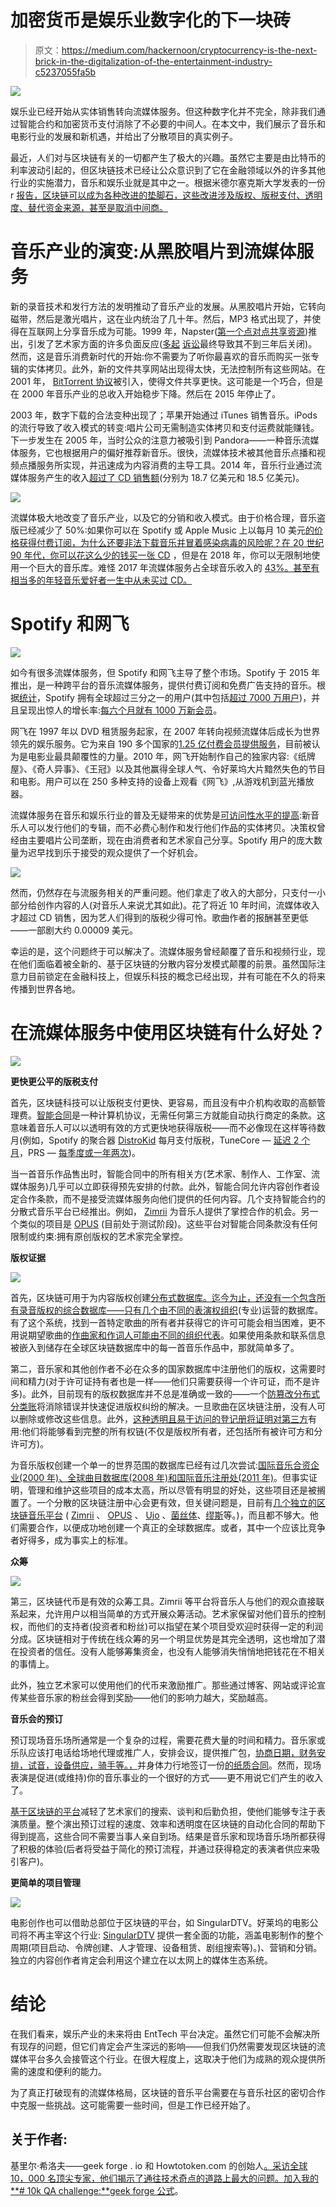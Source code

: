 # 加密货币是娱乐业数字化的下一块砖

> 原文：<https://medium.com/hackernoon/cryptocurrency-is-the-next-brick-in-the-digitalization-of-the-entertainment-industry-c5237055fa5b>

![](img/1a61ccab58525d31cd8062b7caf345a6.png)

娱乐业已经开始从实体销售转向流媒体服务。但这种数字化并不完全，除非我们通过智能合约和加密货币支付消除了不必要的中间人。在本文中，我们展示了音乐和电影行业的发展和新机遇，并给出了分散项目的真实例子。

最近，人们对与区块链有关的一切都产生了极大的兴趣。虽然它主要是由比特币的利率波动引起的，但区块链技术已经让公众意识到了它在金融领域以外的许多其他行业的实施潜力，音乐和娱乐业就是其中之一。根据米德尔塞克斯大学发表的一份 r [报告，区块链可以成为各种改进的垫脚石，这些改进涉及版权、版税支付、透明度、替代资金来源，甚至是取消中间商。](https://www.mdx.ac.uk/__data/assets/pdf_file/0026/230696/Music-On-The-Blockchain.pdf)

# 音乐产业的演变:从黑胶唱片到流媒体服务

新的录音技术和发行方法的发明推动了音乐产业的发展。从黑胶唱片开始，它转向磁带，然后是激光唱片，这在业内统治了几十年。然后，MP3 格式出现了，并使得在互联网上分享音乐成为可能。1999 年，Napster([第一个点对点共享资源](https://en.wikipedia.org/wiki/Napster))推出，引发了艺术家方面的许多负面反应([多起](https://en.wikipedia.org/wiki/Metallica_v._Napster,_Inc.#Outcome) [诉讼](https://www.nytimes.com/2001/02/13/business/napster-decision-overview-appellate-judges-back-limitations-copying-music.html?pagewanted=all)最终导致其不到三年后关闭)。然而，这是音乐消费新时代的开始:你不需要为了听你最喜欢的音乐而购买一张专辑的实体拷贝。此外，新的文件共享网站出现得太快，无法控制所有这些网站。在 2001 年， [BitTorrent 协议](https://www.privateinternetaccess.com/blog/2016/07/bittorrent-fifteen-years-old-file-sharing-technology-developed-today-look-like/)被引入，使得文件共享更快。这可能是一个巧合，但是在 2000 年音乐产业的总收入开始稳步下降。然后在 2015 年停止了。

2003 年，数字下载的合法变种出现了；苹果开始通过 iTunes 销售音乐。iPods 的流行导致了收入模式的转变:唱片公司无需制造实体拷贝和支付运费就能赚钱。下一步发生在 2005 年，当时公众的注意力被吸引到 Pandora——一种音乐流媒体服务，它也根据用户的偏好推荐新音乐。很快，流媒体技术被其他音乐点播和视频点播服务所实现，并迅速成为内容消费的主导工具。2014 年，音乐行业通过流媒体服务产生的收入[超过了 CD 销售额](https://www.nytimes.com/2015/03/19/business/media/sales-of-streaming-music-top-cds-in-flat-year-for-industry.html?em_pos=large&emc=edit_nn_20150319&nl=nytnow&nlid=54744788&_r=0)(分别为 18.7 亿美元和 18.5 亿美元)。

![](img/ddd68642121531a1a4425abbdfff1165.png)

流媒体极大地改变了音乐产业，以及它的分销和收入模式。由于价格合理，音乐盗版已经减少了 50%:如果你可以在 Spotify 或 Apple Music 上以每月 10 美元[的价格获得付费订阅，为什么还要非法下载音乐并冒着感染病毒的风险呢？在 20 世纪 90 年代，你可以](https://www.macworld.co.uk/review/music/apple-music-vs-spotify-comparison-review-3615611/)[花这么少的钱买一张 CD](https://musicedmasters.kent.edu/the-digitization-of-the-music-industry/) ，但是在 2018 年，你可以无限制地使用一个巨大的音乐库。难怪 2017 年流媒体服务占全球音乐收入的 [43%。甚至有相当多的年轻音乐爱好者一生中从未买过 CD。](https://techcrunch.com/2018/04/23/43-of-music-revenues-came-from-streaming-last-year/)

# Spotify 和网飞

![](img/75ef277d96f761248b5e5701e8747e50.png)

如今有很多流媒体服务，但 Spotify 和网飞主导了整个市场。Spotify 于 2015 年推出，是一种跨平台的音乐流媒体服务，提供付费订阅和免费广告支持的音乐。根据[统计](https://www.statista.com/topics/2075/spotify/)，Spotify 拥有全球超过三分之一的用户(其中包括[超过 7000 万用户](https://www.statista.com/statistics/244995/number-of-paying-spotify-subscribers/))，并且呈现出惊人的增长率:[每六个月就有 1000 万新会员](https://venturebeat.com/2018/01/05/spotify-gains-10-million-new-paid-members-every-5-6-months/)。

网飞在 1997 年以 DVD 租赁服务起家，在 2007 年转向视频流媒体后成长为世界领先的娱乐服务。它为来自 190 多个国家的[1.25 亿付费会员提供服务](https://media.netflix.com/en/about-netflix)，目前被认为是电影业最具颠覆性的力量。2010 年，网飞开始制作自己的独家内容:《纸牌屋》、《奇人异事》、《王冠》以及其他赢得全球人气、令好莱坞大片黯然失色的节目和电影。用户可以在 250 多种支持的设备上观看《网飞》,从游戏机到蓝光播放器。

流媒体服务在音乐和娱乐行业的普及无疑带来的优势是[可访问性水平的提高](https://musicedmasters.kent.edu/the-digitization-of-the-music-industry/):新音乐人可以发行他们的专辑，而不必费心制作和发行他们作品的实体拷贝。决策权曾经由主要唱片公司垄断，现在由消费者和艺术家自己分享。Spotify 用户的庞大数量为迟早找到乐于接受的观众提供了一个好机会。

![](img/96e92931fce65cfd20d2f2f7af8ee9f5.png)

然而，仍然存在与流服务相关的严重问题。他们拿走了收入的大部分，只支付一小部分给创作内容的人(对音乐人来说尤其如此)。花了将近 10 年时间，流媒体收入才超过 CD 销售，因为艺人们得到的版税少得可怜。歌曲作者的报酬甚至更低——一部剧大约 0.00009 美元。

幸运的是，这个问题终于可以解决了。流媒体服务曾经颠覆了音乐和视频行业，现在他们面临着被全新的、基于区块链的分散内容分发模式颠覆的前景。虽然国际注意力目前锁定在金融科技上，但娱乐科技的概念已经出现，并有可能在不久的将来传播到世界各地。

# 在流媒体服务中使用区块链有什么好处？

![](img/974202dda5721cb394060958ce523f74.png)

**更快更公平的版税支付**

首先，区块链科技可以让版税支付更快、更容易，而且没有中介机构收取的高额管理费。[智能合同](https://opensource.com/article/17/12/whats-blockchain-smart-contract)是一种计算机协议，无需任何第三方就能自动执行商定的条款。这意味着音乐人可以以透明有效的方式更快地获得版税——而不必像现在这样等待数月(例如，Spotify 的聚合器 [DistroKid](https://distrokid.com/spotify/) 每月支付版税，TuneCore — [延迟 2 个月](https://support.tunecore.com/hc/en-us/articles/115006684648)，PRS — [每季度或一年两次](https://www.prsformusic.com/royalties/royalty-payment-dates/overseas-royalty-payments))。

当一首音乐作品售出时，智能合同中的所有相关方(艺术家、制作人、工作室、流媒体服务)几乎可以立即获得预先安排的付款。此外，智能合同允许内容创作者设定合作条款，而不是接受流媒体服务向他们提供的任何内容。几个支持智能合约的分散式音乐平台已经推出。例如， [Zimrii](http://www.zimrii.com) 为音乐人提供了掌控合作的机会。另一个类似的项目是 [OPUS](https://opus-foundation.org) (目前处于测试阶段)。这些平台对智能合同条款没有任何限制或约束:拥有原创版权的艺术家完全掌控。

**版权证据**

![](img/b20db23aaf03eedb4c09d7c067075f98.png)

首先，区块链可用于为内容版权创建[分布式数据库。迄今为止，还没有一个包含所有录音版权的综合数据库——只有几个由](https://abovethelaw.com/2018/02/how-blockchain-just-may-transform-online-copyright-protection/)[不同的表演权组织](http://blog.sonicbids.com/who-owns-that-song-how-to-research-copyright-ownership)(专业)运营的数据库。有了这个系统，找到一首特定歌曲的所有者并获得它的许可可能会相当困难，更不用说期望歌曲的[作曲家和作词人可能由不同的组织代表](https://www.entrepreneur.com/article/226049)。如果使用条款和联系信息被嵌入到储存在全球区块链数据库中的每一首音乐作品中，那就简单多了。

第二，音乐家和其他创作者不必在众多的国家数据库中注册他们的版权，这需要时间和精力(对于许可证持有者也是一样——他们只需要获得一个许可证，而不是许多)。此外，目前现有的版权数据库并不总是准确或一致的——一个[防篡改分布式分类账](https://techcrunch.com/2016/10/08/how-blockchain-can-change-the-music-industry/)将消除错误并快速促进版权纠纷的解决。一旦歌曲在区块链注册，没有人可以删除或修改这些信息。此外，[这种透明且易于访问的登记册将证明对第三方](/@foustry/blockchain-based-solutions-for-intellectual-property-management-2ba14b51d5f6)有用:他们将能够看到完整的所有权链(不仅是版权所有者，还包括所有被许可方和分许可方)。

为音乐版权创建一个单一的世界范围的数据库已经有过几次尝试:[国际音乐合资企业(2000 年)、全球曲目数据库(2008 年)和国际音乐注册处(2011 年)](http://www.thembj.org/2015/08/grds-failure/)。但事实证明，管理和维护这些项目的成本太高，所以尽管有明显的好处，这些项目还是被搁置了。一个分散的区块链注册中心会更有效，但关键问题是，目前有[几个独立的区块链音乐平台](http://www.mediawrites.law/how-could-the-blockchain-disrupt-the-music-industry/) ( [Zimrii](http://zimrii.com/) 、 [OPUS](https://opus-foundation.org/) 、 [Ujo](https://ujomusic.com/) 、[菌丝体](http://myceliaformusic.org/)、[缪斯](https://museblockchain.com/)等。)，而且都不够大。他们需要合作，以便成功地创建一个真正的全球数据库。或者，其中一个应该比竞争者好得多，成为事实上的标准。

**众筹**

![](img/6b90426e55a032afa143d2289efe94b1.png)

第三，区块链代币是有效的众筹工具。Zimrii 等平台将音乐人与他们的观众直接联系起来，允许用户以相当简单的方式开展众筹活动。艺术家保留对他们音乐的控制权，而他们的支持者(投资者和粉丝)可以指望在某个项目受欢迎时获得一定的利润分成。区块链相对于传统在线众筹的另一个明显优势是其完全透明，这也增加了潜在投资者的信任。没有人能够筹集资金，也没有人能够消失悄悄地把钱花在不相关的事情上。

此外，独立艺术家可以使用他们的代币来激励推广。那些通过博客、网站或评论宣传某些音乐家的粉丝会得到奖励——他们的影响力越大，奖励越高。

**音乐会的预订**

预订现场音乐场所通常是一个复杂的过程，需要花费大量的时间和精力。音乐家或乐队应该打电话给场地代理或推广人，安排会议，提供推广包，[协商日期，财务安排，试音，设备供应，骑手等。，](https://www.thebalancecareers.com/how-to-get-a-gig-a-musician-s-guide-to-booking-concerts-2460375)并身体力行地签订一份[的纸质合同](https://www.docracy.com/5972/band-performance-contract)。然而，现场表演是促进(或维持)你的音乐事业的一个很好的方式——更不用说它们产生的收入了。

[基于区块链的平台](https://www.zimriimusic.com/livemusicperformance/)减轻了艺术家们的搜索、谈判和后勤负担，使他们能够专注于表演质量。整个演出预订过程的速度、效率和透明度在区块链的自动化合同的帮助下得到提高，这些合同不需要当事人亲自到场。结果是音乐家和现场音乐场所都获得了积极的体验(后者将受益于简化的预订流程，并通过获得稳定的表演者供应来吸引客户)。

**更简单的项目管理**

![](img/1d0fbe5c5ec8c954f6eff65611c6c3f4.png)

电影创作也可以借助总部位于区块链的平台，如 SingularDTV。好莱坞的电影公司将不再主宰这个行业: [SingularDTV](https://singulardtv.com/) 提供一套全面的功能，涵盖电影制作的整个周期(项目启动、令牌创建、人才管理、设备租赁、剧组搜索等)。)、营销和分销。独立的内容创作者肯定会利用这个建立在以太网上的媒体生态系统。

# 结论

在我们看来，娱乐产业的未来将由 EntTech 平台决定。虽然它们可能不会解决所有现存的问题，但它们肯定会产生深远的影响——但我们仍然需要发现区块链的流媒体平台多久会接管这个行业。在很大程度上，这取决于他们为成熟的观众提供所需的速度和便利的能力。

为了真正打破现有的流媒体格局，区块链的音乐平台需要在与音乐社区的密切合作中克服一些挑战。这可能需要一些时间，但是工作已经开始了。

## 关于作者:

基里尔·希洛夫——geek forge . io 和 Howtotoken.com 的创始人[。采访全球 10，000 名顶尖专家，他们揭示了通往技术奇点的道路上最大的问题。加入我的**# 10k QA challenge:**](http://twitter.com/kirills4ilov)[geek forge 公式](https://formula.geekforge.io/)。